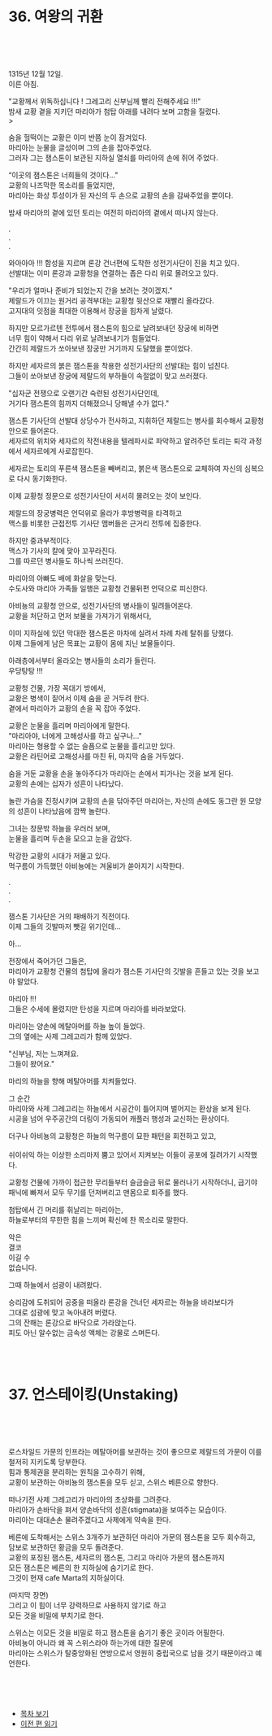 # 36. 여왕의 귀환 <br>
<br><br><br>

1315년 12월 12일. <br>
이른 아침.

"교황께서 위독하십니다 ! 그레고리 신부님께 빨리 전해주세요 !!!" <br>
밤새 교황 곁을 지키던 마리아가 첨탑 아래를 내려다 보며 고함을 질렀다.<br> >

숨을 헐떡이는 교황은 이미 반쯤 눈이 잠겨있다.<br> 
마리아는 눈물을 글성이며 그의 손을 잡아주었다. <br>
그러자 그는 잼스톤이 보관된 지하실 열쇠를 마리아의 손에 쥐어 주었다. <br>

“이곳의 잼스톤은 너희들의 것이다..." <br>
교황의 나즈막한 목소리를 들었지만, <br>
마리아는 화상 투성이가 된 자신의 두 손으로 교황의 손을 감싸주었을 뿐이다. <br>

밤새 마리아의 곁에 있던 토리는 여전히 마리아의 곁에서 떠나지 않는다.<br>

.<br>
.<br>
.<br>

와아아아 !!!
함성을 지르며 론강 건너편에 도착한 성전기사단이 진을 치고 있다. <br>
선발대는 이미 론강과 교황청을 연결하는 좁은 다리 위로 몰려오고 있다.<br>

"우리가 얼마나 준비가 되었는지 간을 보려는 것이겠지." <br>
제랄드가 이끄는 원거리 공격부대는 교황청 뒷산으로 재빨리 올라갔다.<br>
고지대의 잇점을 최대한 이용해서 장궁을 힘차게 날렸다.<br>

하지만 모르가르텐 전투에서 잼스톤의 힘으로 날려보내던 장궁에 비하면 <br>
너무 힘이 약해서 다리 위로 날려보내기가 힘들었다. <br>
간간히 제랄드가 쏘아보낸 장궁만 거기까지 도달했을 뿐이었다. <br>

하지만 세자르의 붉은 잼스톤을 착용한 성전기사단의 선발대는 힘이 넘친다. <br>
그들이 쏘아보낸 장궁에 제랄드의 부하들이 속절없이 맞고 쓰러졌다. <br>

"십자군 전쟁으로 오랜기간 숙련된 성전기사단인데, <br>
거기다 잼스톤의 힘까지 더해졌으니 당해낼 수가 없다." <br>

잼스톤 기사단의 선발대 상당수가 전사하고, 지휘하던 제랄드는 병사를 회수해서 교황청안으로 들어온다. <br>
세자르의 위치와 세자르의 작전내용을 텔레파시로 파악하고 알려주던 토리는 퇴각 과정에서 세자르에게 사로잡힌다. <br>

세자르는 토리의 푸른색 잼스톤을 빼버리고, 붉은색 잼스톤으로 교체하여 자신의 심복으로 다시 동기화한다. <br>

이제 교황청 정문으로 성전기사단이 서서히 몰려오는 것이 보인다. <br>

제랄드의 장궁병력은 언덕위로 올라가 후방병력을 타격하고 <br>
맥스를 비롯한 근접전투 기사단 맴버들은 근거리 전투에 집중한다. <br>

하지만 중과부적이다. <br>
맥스가 기사의 칼에 맞아 꼬꾸라진다. <br>
그를 따르던 병사들도 하나씩 쓰러진다. <br>

마리아의 아빠도 배에 화살을 맞는다. <br>
수도사와 마리아 가족들 일행은 교황청 건물뒤편 언덕으로 피신한다. <br>

아비뇽의 교황청 안으로, 성전기사단의 병사들이 밀려들어온다.<br>
교황을 처단하고 먼저 보물을 가져가기 위해서다,<br>

이미 지하실에 있던 막대한 잼스톤은 마차에 실려서 차례 차례 탈취를 당했다. <br>
이제 그들에게 남은 목표는 교황이 몸에 지닌 보물들이다.<br>

아래층에서부터 올라오는 병사들의 소리가 들린다. <br>
우당탕탕 !!! <br>

교황청 건물, 가장 꼭대기 방에서, <br>
교황은 병색이 짙어서 이제 숨을 곧 거두려 한다. <br>
곁에서 마리아가 교황의 손을 꼭 잡아 주었다. <br>

교황은 눈물을 흘리며 마리아에게 말한다. <br>
"마리아야, 너에게 고해성사를 하고 싶구나..." <br>
마리아는 형용할 수 없는 슬픔으로 눈물을 흘리고만 있다.<br>
교황은 라틴어로 고해성사를 마친 뒤, 마지막 숨을 거두었다. <br>

숨을 거둔 교황을 손을 놓아주다가 마리아는 손에서 피가나는 것을 보게 된다. <br>
교황의 손에는 십자가 성흔이 나타났다. <br>

놀란 가슴을 진정시키며 교황의 손을 닦아주던 마리아는,
자신의 손에도 동그란 원 모양의 성흔이 나타났음에 깜짝 놀란다. <br>

그녀는 창문밖 하늘을 우러러 보며, <br>
눈물을 흘리며 두손을 모으고 눈을 감았다. <br>

막강한 교황의 시대가 저물고 있다. <br>
먹구름이 가득했던 아비뇽에는 겨울비가 쏟아지기 시작한다. <br>

.<br>
.<br>
.<br>

잼스톤 기사단은 거의 패배하기 직전이다.<br>
이제 그들의 깃발마저 뺏길 위기인데...<br>

아...<br>

전장에서 죽어가던 그들은, <br>
마리아가 교황청 건물의 첨탑에 올라가 잼스톤 기사단의 깃발을 흔들고 있는 것을 보고야 말았다. <br>

마리아 !!! <br>
그들은 수세에 몰렸지만 탄성을 지르며 마리아를 바라보았다. <br>

마리아는 양손에 메탈아머를 하늘 높이 들었다. <br>
그의 옆에는 사제 그레고리가 함께 있었다.<br>

"신부님, 저는 느껴져요. <br>
그들이 왔어요." <br>

마리의 하늘을 향해 메탈아머를 치켜들었다. <br>

그 순간 <br>
마리아와 사제 그레고리는 하늘에서 시공간이 틀어지며 벌어지는 환상을 보게 된다. <br>
시공을 넘어 우주공간의 더링이 가동되어 캐플러 행성과 교신하는 환상이다. <br>

더구나 아비뇽의 교황청은 하늘의 먹구름이 묘한 패턴을 회전하고 있고, <br>  
쉬이쉬익 하는 이상한 소리마저 뿜고 있어서 지켜보는 이들이 공포에 질려가기 시작했다. <br>
 
교황청 건물에 가까이 접근한 무리들부터 슬금슬금 뒤로 물러나기 시작하더니,
급기야 패닉에 빠져서 모두 무기를 던져버리고 맨몸으로 퇴주를 했다. <br>

첨탑에서 긴 머리를 휘날리는 마리아는, <br> 
하늘로부터의 무한한 힘을 느끼며 확신에 찬 목소리로 말한다. <br>

악은 <br>
결코 <br>
이길 수 <br>
없습니다.<br>

그때 하늘에서 섬광이 내려왔다.<br>

승리감에 도취되어 공중을 떠올라 론강을 건너던 세자르는 하늘을 바라보다가<br>
그대로 섬광에 맞고 녹아내려 버렸다. <br>
그의 잔해는 론강으로 바닥으로 가라앉는다. <br>
피도 아닌 알수없는 금속성 액체는 강물로 스며든다. <br>
<br><br><br>

# 37. 언스테이킹(Unstaking) <br>
<br><br><br>

로스차일드 가문의 인프라는 메탈아머를 보관하는 것이 좋으므로 제랄드의 가문이 이를 철저히 지키도록 당부한다. <br>
힘과 통제권을 분리하는 원칙을 고수하기 위해, <br>
교황이 보관하는 아비뇽의 잼스톤을 모두 싣고, 스위스 베른으로 향한다. <br>

떠나기전 사제 그레고리가 마리아의 초상화를 그려준다. <br>
마리아가 손바닥을 펴서 양손바닥의 성흔(stigmata)을 보여주는 모습이다. <br>
마리아는 대대손손 물려주겠다고 사제에게 약속을 한다. <br>

베른에 도착해서는 스위스 3개주가 보관하던 마리아 가문의 잼스톤을 모두 회수하고, <br>
담보로 보관하던 황금을 모두 돌려준다. <br>
교황의 포징된 잼스톤, 세자르의 잼스톤, 그리고 마리아 가문의 잼스톤까지 <br>
모든 잼스톤은 베른의 한 지하실에 숨기기로 한다. <br>
그것이 현재 cafe Marta의 지하실이다. <br>

(마지막 장면) <br>
그리고 이 힘이 너무 강력하므로 사용하지 않기로 하고 <br>
모든 것을 비밀에 부치기로 한다. <br>

스위스는 이모든 것을 비밀로 하고 잼스톤을 숨기기 좋은 곳이라 어필한다. <br>
아비뇽이 아니라 왜 꼭 스위스라야 하는가에 대한 질문에 <br>
마리아는 스위스가 탈중앙화된 연방으로서 영원히 중립국으로 남을 것기 때문이라고 예언한다. <br>

<br><br><br>

* [목차 보기](content_kr.md) <br>
* [이전 편 읽기](/01_gemston/KR/KR_34-35.md)